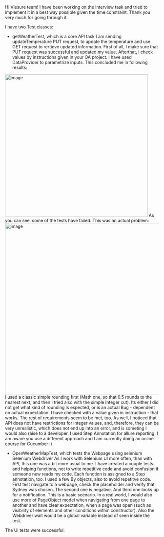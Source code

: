 Hi Viesure team! I have been working on the interview task and tried to implement it in a best way possible given the time constraint. Thank you very much for going through it.

I have two Test classes:


- getWeatherTest, which is a core API task
I am sending updateTemperature PUT request, to update the temperature and use GET request to rertieve updated information.
First of all, I make sure that PUT request was successful and updated my value. Afterthat, I check values by instructions given in your QA project.
I have used DataProvider to parametrize inputs. This concluded me in following results:

<img width="467" alt="image" src="https://github.com/simkinam/apiViesure/assets/152646712/1fee0b5f-2b0d-47f6-8ce7-feb9cad0afa5">
As you can see, some of the tests have failed. 
This was an actual problem:
<img width="561" alt="image" src="https://github.com/simkinam/apiViesure/assets/152646712/f167b89a-b96c-407a-9e48-7534472bd142">
I used a classic simple rounding first (Math one, so that 0.5 rounds to the nearest next, and then I tried also with the simple Integer cut).
Its either I did not get what kind of rounding is expected, or is an actual Bug - dependent on actual expectation.
I have checked with a value given in instruction - that works. The rest of requirements seem to be met, too.
As well, I noticed that API does not have restrictions for integer values, and, therefore, they can be very unrealistic, which does not end up into an error, 
and is someting I would also raise to a developer.
I used Step Annotation for allure reporting. I am aware you use a different approach and I am currently doing an online course for Cucumber :)


- OpenWeatherMapTest, which tests the Webpage using selenium Selenium Webdriver
  As I work with Selenium UI more often, than with API, this one was a bit more usual to me. I have created a couple tests and helping functions, not to write repetitive code and avoid confusion if someone new reads my code.
Each function is assigned to a Step annotation, too.
I used a few By objects, also to avoid repetitve code.
First test navigate to a webpage, check the placeholder and verify that Sydney was chosen. The second one is negative. And third one looks up for a notification.
This is a basic scenario.
In a real world, I would also use more of PageObject model when navigating from one page to another and have clear expectation, when a page was open (such as visibility of elements and other conditions within constructor).
Also the Webdriver wait would be a global variable instead of seen inside the test. 

The UI tests were successful. 
